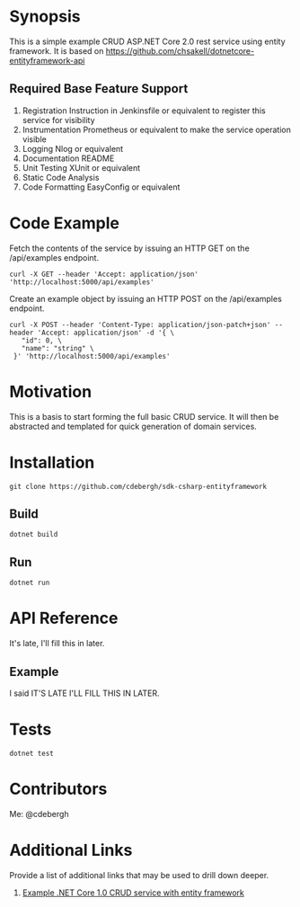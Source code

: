
# Synopsis

This is a simple example CRUD ASP.NET Core 2.0 rest service using entity framework. It is based on https://github.com/chsakell/dotnetcore-entityframework-api

## Required Base Feature Support

1. Registration
Instruction in Jenkinsfile or equivalent to register this service for visibility
2. Instrumentation
Prometheus or equivalent to make the service operation visible
3. Logging
Nlog or equivalent
4. Documentation
README
5. Unit Testing
XUnit or equivalent
6. Static Code Analysis
7. Code Formatting
EasyConfig or equivalent


# Code Example

Fetch the contents of the service by issuing an HTTP GET on the /api/examples endpoint.

```
curl -X GET --header 'Accept: application/json' 'http://localhost:5000/api/examples'
```

Create an example object by issuing an HTTP POST on the /api/examples endpoint.

```
curl -X POST --header 'Content-Type: application/json-patch+json' --header 'Accept: application/json' -d '{ \ 
   "id": 0, \ 
   "name": "string" \ 
 }' 'http://localhost:5000/api/examples'
```

# Motivation

This is a basis to start forming the full basic CRUD service. It will then be abstracted and templated for quick generation of domain services.

# Installation

```
git clone https://github.com/cdebergh/sdk-csharp-entityframework
```

## Build

```dotnet build```

## Run

```dotnet run```

# API Reference

It's late, I'll fill this in later.

## Example

I said IT'S LATE I'LL FILL THIS IN LATER.

# Tests

```dotnet test```

# Contributors

Me: @cdebergh

# Additional Links

Provide a list of additional links that may be used to drill down deeper.

1. [Example .NET Core 1.0 CRUD service with entity framework](https://github.com/chsakell/dotnetcore-entityframework-api)